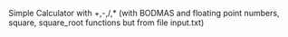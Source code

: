 Simple Calculator with +,-,/,* (with BODMAS and floating point numbers, square, square_root functions but from file input.txt)
